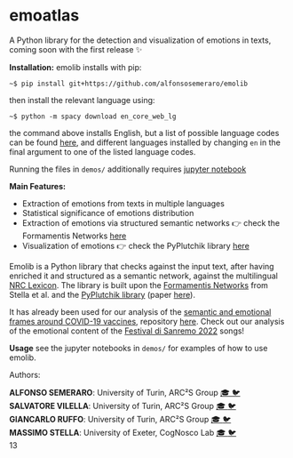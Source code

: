 # emoatlas
A Python library for the detection and visualization of emotions in texts, coming soon with the first release ✨

**Installation:**
emolib installs with pip:

```
~$ pip install git+https://github.com/alfonsosemeraro/emolib
```
then install the relevant language using:

```
~$ python -m spacy download en_core_web_lg
```
the command above installs English, but a list of possible language codes can be found [here](https://spacy.io/usage/models), and different languages installed by changing `en` in the final argument to one of the listed language codes. 

Running the files in `demos/` additionally requires [jupyter notebook](https://github.com/jupyter/notebook)

**Main Features:**
  - Extraction of emotions from texts in multiple languages
  - Statistical significance of emotions distribution
  - Extraction of emotions via structured semantic networks 👉 check the Formamentis Networks [here](https://journals.plos.org/plosone/article?id=10.1371/journal.pone.0222870)
  - Visualization of emotions 👉 check the PyPlutchik library [here](https://journals.plos.org/plosone/article?id=10.1371/journal.pone.0256503)


Emolib is a Python library that checks against the input text, after having enriched it and structured as a semantic network, against the multilingual [NRC Lexicon](https://saifmohammad.com/WebPages/NRC-Emotion-Lexicon.htm). The library is built upon the [Formamentis Networks](https://journals.plos.org/plosone/article?id=10.1371/journal.pone.0222870) from Stella et al. and the [PyPlutchik library]() (paper [here](https://journals.plos.org/plosone/article?id=10.1371/journal.pone.0256503)).

It has already been used for our analysis of the [semantic and emotional frames around COVID-19 vaccines](https://arxiv.org/abs/2201.07538), repository [here](https://github.com/alfonsosemeraro/vaccines-and-press).
Check out our analysis of the emotional content of the [Festival di Sanremo 2022](https://arcs.di.unito.it/2022/02/04/i-fiori-di-sanremo/) songs! 

**Usage**
see the jupyter notebooks in `demos/` for examples of how to use emolib.

Authors: 

**ALFONSO SEMERARO**: University of Turin, ARC²S Group [🎓 ](https://scholar.google.it/citations?user=wrUG4-cAAAAJ) [🐦](https://twitter.com/AlfonsoSemeraro) <br/>
**SALVATORE VILELLA**: University of Turin, ARC²S Group [🎓 ](https://scholar.google.it/citations?user=zQFTgBEAAAAJ) [🐦](https://twitter.com/sal_vilella) <br/>
**GIANCARLO RUFFO**: University of Turin, ARC²S Group [🎓 ](https://scholar.google.it/citations?user=tTIeDa4AAAAJ) [🐦](https://twitter.com/giaruffo) <br/>
**MASSIMO STELLA**: University of Exeter, CogNosco Lab [🎓 ](https://scholar.google.it/citations?user=TUJkCbkAAAAJ) [🐦](https://twitter.com/MassimoSt) <br/>
13
